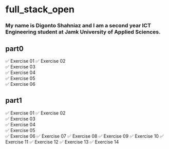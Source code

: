 # full_stack_open

### My name is Digonto Shahniaz and I am a second year ICT Engineering student at Jamk University of Applied Sciences.

## part0
:white_check_mark: Exercise 01 
:white_check_mark: Exercise 02  
:white_check_mark: Exercise 03  
:white_check_mark: Exercise 04  
:white_check_mark: Exercise 05  
:white_check_mark: Exercise 06 

## part1
:white_check_mark: Exercise 01 
:white_check_mark: Exercise 02  
:white_check_mark: Exercise 03  
:white_check_mark: Exercise 04  
:white_check_mark: Exercise 05  
:white_check_mark: Exercise 06
:white_check_mark: Exercise 07
:white_check_mark: Exercise 08
:white_check_mark: Exercise 09
:white_check_mark: Exercise 10
:white_check_mark: Exercise 11
:white_check_mark: Exercise 12
:white_check_mark: Exercise 13
:white_check_mark: Exercise 14